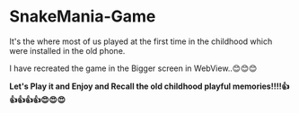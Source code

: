 # SnakeMania-Game

It's the where most of us played at the first time in the childhood which were installed in the old phone.

I have recreated the game in the Bigger screen in WebView..😊😊😊

**Let's Play it and Enjoy and Recall the old childhood playful memories!!!!👍👍👍👍👍😍😍😍**
